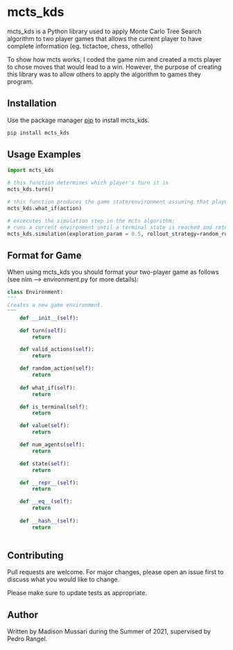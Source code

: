 # mcts_kds

mcts_kds is a Python library used to apply Monte Carlo Tree Search algorithm to two player games that allows the current player to have complete information (eg. tictactoe, chess, othello)

To show how mcts works, I coded the game nim and created a mcts player to chose moves that would lead to a win. However, the purpose of creating this library was to allow others to apply the algorithm to games they program.

## Installation

Use the package manager [pip](https://pip.pypa.io/en/stable/) to install mcts_kds.

```bash
pip install mcts_kds
```

## Usage Examples

```python
import mcts_kds

# this function determines which player's turn it is
mcts_kds.turn()

# this function produces the game state/environment assuming that player moves "action"
mcts_kds.what_if(action)

# excecutes the simulation step in the mcts algorithm; 
# runs a current environment until a terminal state is reached and returns its value
mcts_kds.simulation(exploration_param = 0.5, rollout_strategy=random_rollout)

```

## Format for Game

When using mcts_kds you should format your two-player game as follows (see nim --> environment.py for more details):

```python
class Environment:
"""
Creates a new game environment.
"""
    def __init__(self):

    def turn(self):
        return

    def valid_actions(self):
        return

    def random_action(self):
        return
    
    def what_if(self):
        return

    def is_terminal(self):
        return

    def value(self):
        return

    def num_agents(self):
        return

    def state(self):
        return

    def __repr__(self):
        return

    def __eq__(self):
        return
    
    def __hash__(self):
        return
 
```


## Contributing

Pull requests are welcome. For major changes, please open an issue first to discuss what you would like to change.

Please make sure to update tests as appropriate.

## Author

Written by Madison Mussari during the Summer of 2021, supervised by Pedro Rangel.